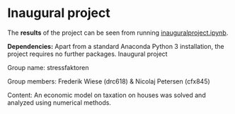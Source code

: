 # Inaugural project

The **results** of the project can be seen from running [inauguralproject.ipynb](inauguralproject.ipynb).

**Dependencies:** Apart from a standard Anaconda Python 3 installation, the project requires no further packages.
Inaugural project 

Group name: stressfaktoren

Group members: Frederik Wiese (drc618) & Nicolaj Petersen (cfx845)

Content: An economic model on taxation on houses was solved and analyzed using numerical methods.  
